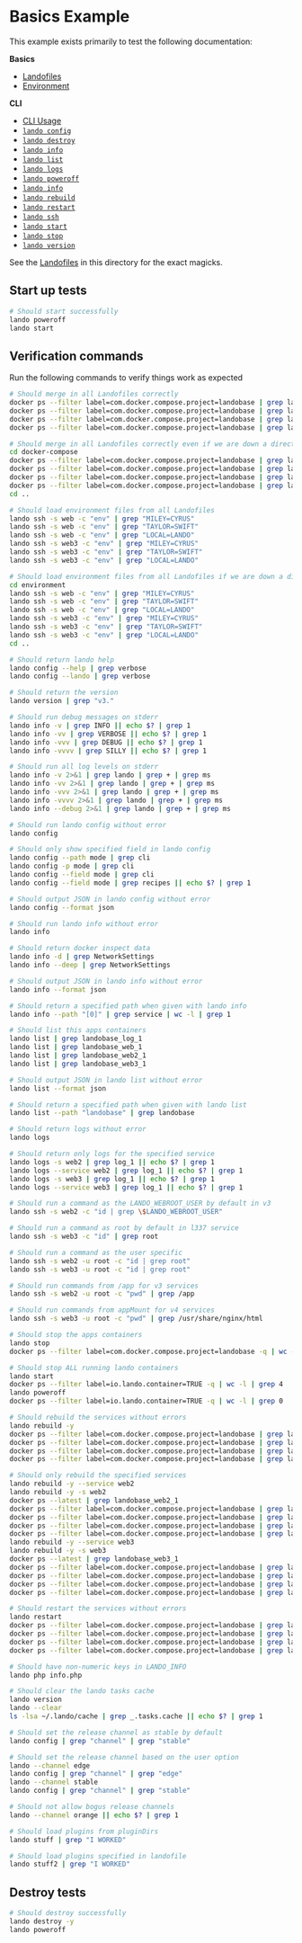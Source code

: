 Basics Example
==============

This example exists primarily to test the following documentation:

**Basics**

* [Landofiles](http://docs.lando.dev/config/lando.html)
* [Environment](http://docs.lando.dev/config/env.html)

**CLI**

* [CLI Usage](http://docs.lando.dev/basics/usage.html)
* [`lando config`](http://docs.lando.dev/basics/config.html)
* [`lando destroy`](http://docs.lando.dev/basics/destroy.html)
* [`lando info`](http://docs.lando.dev/basics/info.html)
* [`lando list`](http://docs.lando.dev/basics/list.html)
* [`lando logs`](http://docs.lando.dev/basics/logs.html)
* [`lando poweroff`](http://docs.lando.dev/basics/poweroff.html)
* [`lando info`](http://docs.lando.dev/basics/info.html)
* [`lando rebuild`](http://docs.lando.dev/basics/rebuild.html)
* [`lando restart`](http://docs.lando.dev/basics/restart.html)
* [`lando ssh`](http://docs.lando.dev/basics/ssh.html)
* [`lando start`](http://docs.lando.dev/basics/start.html)
* [`lando stop`](http://docs.lando.dev/basics/stop.html)
* [`lando version`](http://docs.lando.dev/basics/version.html)

See the [Landofiles](http://docs.lando.dev/config/lando.html) in this directory for the exact magicks.

Start up tests
--------------

```bash
# Should start successfully
lando poweroff
lando start
```

Verification commands
---------------------

Run the following commands to verify things work as expected

```bash
# Should merge in all Landofiles correctly
docker ps --filter label=com.docker.compose.project=landobase | grep landobase_log_1
docker ps --filter label=com.docker.compose.project=landobase | grep landobase_web_1
docker ps --filter label=com.docker.compose.project=landobase | grep landobase_web2_1
docker ps --filter label=com.docker.compose.project=landobase | grep landobase_web3_1

# Should merge in all Landofiles correctly even if we are down a directory
cd docker-compose
docker ps --filter label=com.docker.compose.project=landobase | grep landobase_log_1
docker ps --filter label=com.docker.compose.project=landobase | grep landobase_web_1
docker ps --filter label=com.docker.compose.project=landobase | grep landobase_web2_1
docker ps --filter label=com.docker.compose.project=landobase | grep landobase_web3_1
cd ..

# Should load environment files from all Landofiles
lando ssh -s web -c "env" | grep "MILEY=CYRUS"
lando ssh -s web -c "env" | grep "TAYLOR=SWIFT"
lando ssh -s web -c "env" | grep "LOCAL=LANDO"
lando ssh -s web3 -c "env" | grep "MILEY=CYRUS"
lando ssh -s web3 -c "env" | grep "TAYLOR=SWIFT"
lando ssh -s web3 -c "env" | grep "LOCAL=LANDO"

# Should load environment files from all Landofiles if we are down a directory
cd environment
lando ssh -s web -c "env" | grep "MILEY=CYRUS"
lando ssh -s web -c "env" | grep "TAYLOR=SWIFT"
lando ssh -s web -c "env" | grep "LOCAL=LANDO"
lando ssh -s web3 -c "env" | grep "MILEY=CYRUS"
lando ssh -s web3 -c "env" | grep "TAYLOR=SWIFT"
lando ssh -s web3 -c "env" | grep "LOCAL=LANDO"
cd ..

# Should return lando help
lando config --help | grep verbose
lando config --lando | grep verbose

# Should return the version
lando version | grep "v3."

# Should run debug messages on stderr
lando info -v | grep INFO || echo $? | grep 1
lando info -vv | grep VERBOSE || echo $? | grep 1
lando info -vvv | grep DEBUG || echo $? | grep 1
lando info -vvvv | grep SILLY || echo $? | grep 1

# Should run all log levels on stderr
lando info -v 2>&1 | grep lando | grep + | grep ms
lando info -vv 2>&1 | grep lando | grep + | grep ms
lando info -vvv 2>&1 | grep lando | grep + | grep ms
lando info -vvvv 2>&1 | grep lando | grep + | grep ms
lando info --debug 2>&1 | grep lando | grep + | grep ms

# Should run lando config without error
lando config

# Should only show specified field in lando config
lando config --path mode | grep cli
lando config -p mode | grep cli
lando config --field mode | grep cli
lando config --field mode | grep recipes || echo $? | grep 1

# Should output JSON in lando config without error
lando config --format json

# Should run lando info without error
lando info

# Should return docker inspect data
lando info -d | grep NetworkSettings
lando info --deep | grep NetworkSettings

# Should output JSON in lando info without error
lando info --format json

# Should return a specified path when given with lando info
lando info --path "[0]" | grep service | wc -l | grep 1

# Should list this apps containers
lando list | grep landobase_log_1
lando list | grep landobase_web_1
lando list | grep landobase_web2_1
lando list | grep landobase_web3_1

# Should output JSON in lando list without error
lando list --format json

# Should return a specified path when given with lando list
lando list --path "landobase" | grep landobase

# Should return logs without error
lando logs

# Should return only logs for the specified service
lando logs -s web2 | grep log_1 || echo $? | grep 1
lando logs --service web2 | grep log_1 || echo $? | grep 1
lando logs -s web3 | grep log_1 || echo $? | grep 1
lando logs --service web3 | grep log_1 || echo $? | grep 1

# Should run a command as the LANDO_WEBROOT_USER by default in v3
lando ssh -s web2 -c "id | grep \$LANDO_WEBROOT_USER"

# Should run a command as root by default in l337 service
lando ssh -s web3 -c "id" | grep root

# Should run a command as the user specific
lando ssh -s web2 -u root -c "id | grep root"
lando ssh -s web3 -u root -c "id | grep root"

# Should run commands from /app for v3 services
lando ssh -s web2 -u root -c "pwd" | grep /app

# Should run commands from appMount for v4 services
lando ssh -s web3 -u root -c "pwd" | grep /usr/share/nginx/html

# Should stop the apps containers
lando stop
docker ps --filter label=com.docker.compose.project=landobase -q | wc -l | grep 0

# Should stop ALL running lando containers
lando start
docker ps --filter label=io.lando.container=TRUE -q | wc -l | grep 4
lando poweroff
docker ps --filter label=io.lando.container=TRUE -q | wc -l | grep 0

# Should rebuild the services without errors
lando rebuild -y
docker ps --filter label=com.docker.compose.project=landobase | grep landobase_log_1
docker ps --filter label=com.docker.compose.project=landobase | grep landobase_web_1
docker ps --filter label=com.docker.compose.project=landobase | grep landobase_web2_1
docker ps --filter label=com.docker.compose.project=landobase | grep landobase_web3_1

# Should only rebuild the specified services
lando rebuild -y --service web2
lando rebuild -y -s web2
docker ps --latest | grep landobase_web2_1
docker ps --filter label=com.docker.compose.project=landobase | grep landobase_log_1
docker ps --filter label=com.docker.compose.project=landobase | grep landobase_web_1
docker ps --filter label=com.docker.compose.project=landobase | grep landobase_web2_1
docker ps --filter label=com.docker.compose.project=landobase | grep landobase_web3_1
lando rebuild -y --service web3
lando rebuild -y -s web3
docker ps --latest | grep landobase_web3_1
docker ps --filter label=com.docker.compose.project=landobase | grep landobase_log_1
docker ps --filter label=com.docker.compose.project=landobase | grep landobase_web_1
docker ps --filter label=com.docker.compose.project=landobase | grep landobase_web2_1
docker ps --filter label=com.docker.compose.project=landobase | grep landobase_web3_1

# Should restart the services without errors
lando restart
docker ps --filter label=com.docker.compose.project=landobase | grep landobase_log_1
docker ps --filter label=com.docker.compose.project=landobase | grep landobase_web_1
docker ps --filter label=com.docker.compose.project=landobase | grep landobase_web2_1
docker ps --filter label=com.docker.compose.project=landobase | grep landobase_web3_1

# Should have non-numeric keys in LANDO_INFO
lando php info.php

# Should clear the lando tasks cache
lando version
lando --clear
ls -lsa ~/.lando/cache | grep _.tasks.cache || echo $? | grep 1

# Should set the release channel as stable by default
lando config | grep "channel" | grep "stable"

# Should set the release channel based on the user option
lando --channel edge
lando config | grep "channel" | grep "edge"
lando --channel stable
lando config | grep "channel" | grep "stable"

# Should not allow bogus release channels
lando --channel orange || echo $? | grep 1

# Should load plugins from pluginDirs
lando stuff | grep "I WORKED"

# Should load plugins specified in landofile
lando stuff2 | grep "I WORKED"
```

Destroy tests
-------------

```bash
# Should destroy successfully
lando destroy -y
lando poweroff
```
